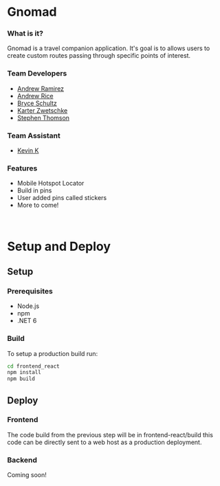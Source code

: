 # Gnomad
### What is it?
Gnomad is a travel companion application.
It's goal is to allows users to create custom 
routes passing through specific points of interest. 

### Team Developers
- [Andrew Ramirez](https://github.com/LetsRollDrew)
- [Andrew Rice](https://github.com/321pie)
- [Bryce Schultz](https://github.com/bryce-schultz)
- [Karter Zwetschke](https://github.com/KarterAZ)
- [Stephen Thomson](https://github.com/Stephen-Thomson)

### Team Assistant
- [Kevin K](https://github.com/oracleguy)

### Features
- Mobile Hotspot Locator
- Build in pins
- User added pins called stickers
- More to come!

<br>

# Setup and Deploy
## Setup

### Prerequisites
 - Node.js
 - npm
 - .NET 6

### Build
To setup a production build run:

```sh
cd frontend_react
npm install
npm build
```

## Deploy

### Frontend
The code build from the previous step will be in frontend-react/build
this code can be directly sent to a web host as a production deployment.

### Backend
Coming soon!
